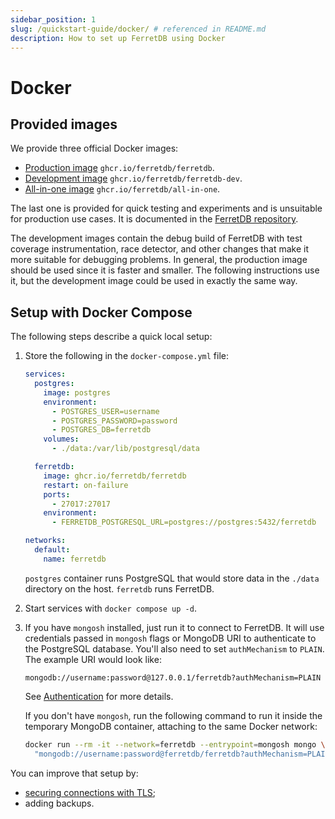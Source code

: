 ```yaml
---
sidebar_position: 1
slug: /quickstart-guide/docker/ # referenced in README.md
description: How to set up FerretDB using Docker
---
```


# Docker

## Provided images

We provide three official Docker images:

* [Production image](https://ghcr.io/ferretdb/ferretdb) `ghcr.io/ferretdb/ferretdb`.
* [Development image](https://ghcr.io/ferretdb/ferretdb-dev) `ghcr.io/ferretdb/ferretdb-dev`.
* [All-in-one image](https://ghcr.io/ferretdb/all-in-one) `ghcr.io/ferretdb/all-in-one`.

The last one is provided for quick testing and experiments and is unsuitable for production use cases.
It is documented in the [FerretDB repository](https://github.com/FerretDB/FerretDB#quickstart).

The development images contain the debug build of FerretDB with test coverage instrumentation, race detector,
and other changes that make it more suitable for debugging problems.
In general, the production image should be used since it is faster and smaller.
The following instructions use it, but the development image could be used in exactly the same way.

## Setup with Docker Compose

The following steps describe a quick local setup:

1. Store the following in the `docker-compose.yml` file:

   ```yaml
   services:
     postgres:
       image: postgres
       environment:
         - POSTGRES_USER=username
         - POSTGRES_PASSWORD=password
         - POSTGRES_DB=ferretdb
       volumes:
         - ./data:/var/lib/postgresql/data

     ferretdb:
       image: ghcr.io/ferretdb/ferretdb
       restart: on-failure
       ports:
         - 27017:27017
       environment:
         - FERRETDB_POSTGRESQL_URL=postgres://postgres:5432/ferretdb

   networks:
     default:
       name: ferretdb
   ```

   `postgres` container runs PostgreSQL that would store data in the `./data` directory on the host.
   `ferretdb` runs FerretDB.

2. Start services with `docker compose up -d`.
3. If you have `mongosh` installed, just run it to connect to FerretDB.
   It will use credentials passed in `mongosh` flags or MongoDB URI to authenticate to the PostgreSQL database.
   You'll also need to set `authMechanism` to `PLAIN`.
   The example URI would look like:

   ```text
   mongodb://username:password@127.0.0.1/ferretdb?authMechanism=PLAIN
   ```

   See [Authentication](../security.md#authentication) for more details.

   If you don't have `mongosh`, run the following command to run it inside the temporary MongoDB container,
   attaching to the same Docker network:

   ```sh
   docker run --rm -it --network=ferretdb --entrypoint=mongosh mongo \
     "mongodb://username:password@ferretdb/ferretdb?authMechanism=PLAIN"
   ```

You can improve that setup by:

* [securing connections with TLS](../security.md#securing-connections-with-tls);
* adding backups.
